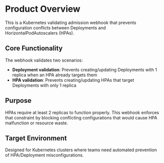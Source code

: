 # Product Overview

This is a Kubernetes validating admission webhook that prevents configuration conflicts between Deployments and HorizontalPodAutoscalers (HPAs).

## Core Functionality

The webhook validates two scenarios:
- **Deployment validation**: Prevents creating/updating Deployments with 1 replica when an HPA already targets them
- **HPA validation**: Prevents creating/updating HPAs that target Deployments with only 1 replica

## Purpose

HPAs require at least 2 replicas to function properly. This webhook enforces that constraint by blocking conflicting configurations that would cause HPA malfunction or resource waste.

## Target Environment

Designed for Kubernetes clusters where teams need automated prevention of HPA/Deployment misconfigurations.